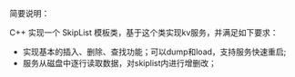 简要说明：

C++ 实现一个 SkipList 模板类，基于这个类实现kv服务，并满足如下要求：
- 实现基本的插入、删除、查找功能；可以dump和load，支持服务快速重启;
- 服务从磁盘中逐行读取数据，对skiplist内进行增删改；
